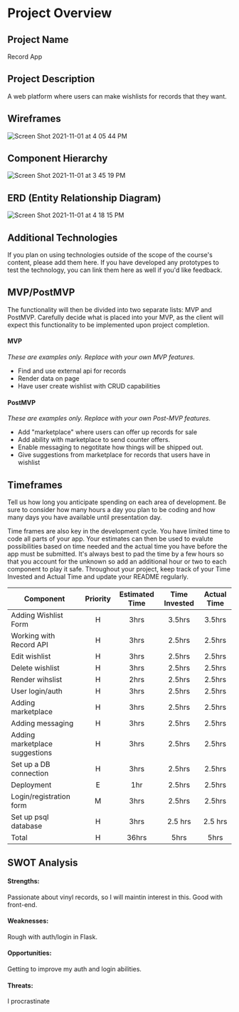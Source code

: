 # Project Overview

## Project Name

Record App

## Project Description

A web platform where users can make wishlists for records that they want.
## Wireframes

![Screen Shot 2021-11-01 at 4 05 44 PM](https://user-images.githubusercontent.com/89033220/139754571-949fdfcb-fc8e-46ad-ae6c-b965fb1f01b7.png)


## Component Hierarchy
![Screen Shot 2021-11-01 at 3 45 19 PM](https://user-images.githubusercontent.com/89033220/139754524-0c765204-a552-4f89-810c-2149678ce3e5.png)


## ERD (Entity Relationship Diagram)
![Screen Shot 2021-11-01 at 4 18 15 PM](https://user-images.githubusercontent.com/89033220/139754539-82e9ad90-1f05-40d6-b5c4-e790f2cd3f18.png)


## Additional Technologies

If you plan on using technologies outside of the scope of the course's content, please add them here. If you have developed any prototypes to test the technology, you can link them here as well if you'd like feedback.

## MVP/PostMVP

The functionality will then be divided into two separate lists: MVP and PostMVP.  Carefully decide what is placed into your MVP, as the client will expect this functionality to be implemented upon project completion.  

#### MVP 
*These are examples only. Replace with your own MVP features.*

- Find and use external api for records
- Render data on page 
- Have user create wishlist with CRUD capabilities

#### PostMVP  
*These are examples only. Replace with your own Post-MVP features.*

- Add "marketplace" where users can offer up records for sale
- Add ability with marketplace to send counter offers. 
- Enable messaging to negotitate how things will be shipped out.
- Give suggestions from marketplace for records that users have in wishlist 


## Timeframes

Tell us how long you anticipate spending on each area of development. Be sure to consider how many hours a day you plan to be coding and how many days you have available until presentation day.

Time frames are also key in the development cycle.  You have limited time to code all parts of your app.  Your estimates can then be used to evalute possibilities based on time needed and the actual time you have before the app must be submitted. It's always best to pad the time by a few hours so that you account for the unknown so add an additional hour or two to each component to play it safe. Throughout your project, keep track of your Time Invested and Actual Time and update your README regularly.

| Component | Priority | Estimated Time | Time Invested | Actual Time |
| --- | :---: |  :---: | :---: | :---: |
| Adding Wishlist Form | H | 3hrs| 3.5hrs | 3.5hrs |
| Working with Record API | H | 3hrs| 2.5hrs | 2.5hrs |
| Edit wishlist | H | 3hrs| 2.5hrs | 2.5hrs |
| Delete wishlist | H | 3hrs| 2.5hrs | 2.5hrs |
| Render wihslist| H | 2hrs| 2.5hrs | 2.5hrs |
| User login/auth | H | 3hrs| 2.5hrs | 2.5hrs |
| Adding marketplace | H | 3hrs| 2.5hrs | 2.5hrs |
| Adding messaging | H | 3hrs| 2.5hrs | 2.5hrs |
| Adding marketplace suggestions | H | 3hrs| 2.5hrs | 2.5hrs |
| Set up a DB connection | H | 3hrs| 2.5hrs | 2.5hrs |
| Deployment | E | 1hr| 2.5hrs | 2.5hrs |
| Login/registration form | M | 3hrs| 2.5hrs | 2.5hrs |
| Set up psql database | H | 3hrs | 2.5 hrs | 2.5 hrs |
| Total | H | 36hrs| 5hrs | 5hrs |

## SWOT Analysis

#### Strengths: 
Passionate about vinyl records, so I will maintin interest in this. Good with front-end.

#### Weaknesses:
Rough with auth/login in Flask.

#### Opportunities:
Getting to improve my auth and login abilities.

#### Threats:
I procrastinate
